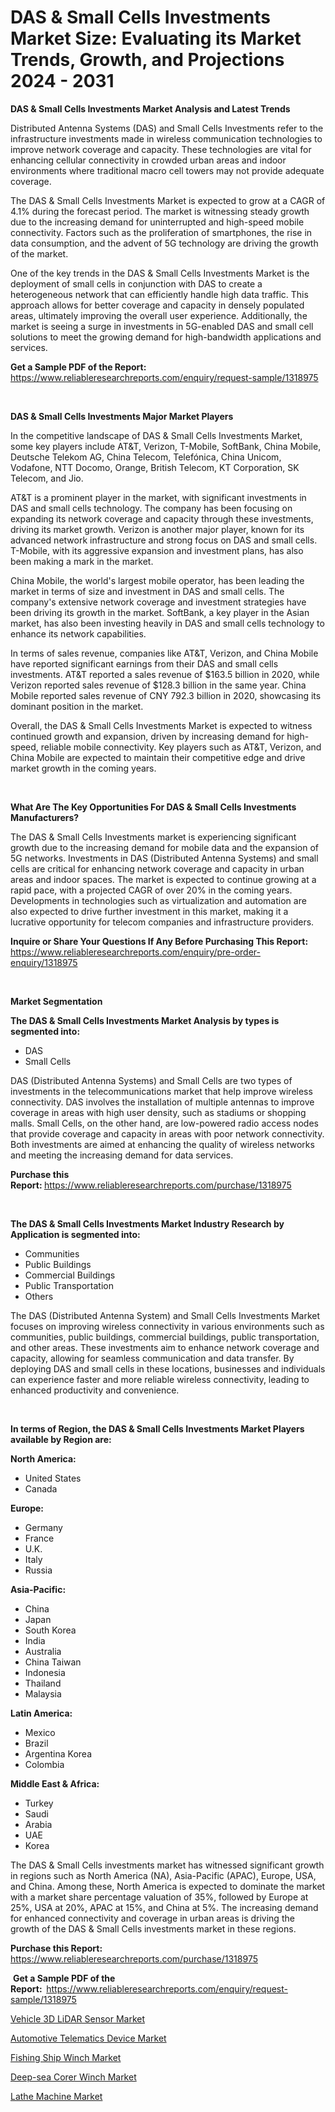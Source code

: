 <p><h1>DAS & Small Cells Investments Market Size: Evaluating its Market Trends, Growth, and Projections 2024 - 2031</h1></p><p><strong>DAS & Small Cells Investments Market Analysis and Latest Trends</strong></p>
<p><p>Distributed Antenna Systems (DAS) and Small Cells Investments refer to the infrastructure investments made in wireless communication technologies to improve network coverage and capacity. These technologies are vital for enhancing cellular connectivity in crowded urban areas and indoor environments where traditional macro cell towers may not provide adequate coverage.</p><p>The DAS & Small Cells Investments Market is expected to grow at a CAGR of 4.1% during the forecast period. The market is witnessing steady growth due to the increasing demand for uninterrupted and high-speed mobile connectivity. Factors such as the proliferation of smartphones, the rise in data consumption, and the advent of 5G technology are driving the growth of the market.</p><p>One of the key trends in the DAS & Small Cells Investments Market is the deployment of small cells in conjunction with DAS to create a heterogeneous network that can efficiently handle high data traffic. This approach allows for better coverage and capacity in densely populated areas, ultimately improving the overall user experience. Additionally, the market is seeing a surge in investments in 5G-enabled DAS and small cell solutions to meet the growing demand for high-bandwidth applications and services.</p></p>
<p><strong>Get a Sample PDF of the Report:&nbsp;</strong> <a href="https://www.reliableresearchreports.com/enquiry/request-sample/1318975">https://www.reliableresearchreports.com/enquiry/request-sample/1318975</a></p>
<p>&nbsp;</p>
<p><strong>DAS & Small Cells Investments Major Market Players</strong></p>
<p><p>In the competitive landscape of DAS & Small Cells Investments Market, some key players include AT&T, Verizon, T-Mobile, SoftBank, China Mobile, Deutsche Telekom AG, China Telecom, Telefónica, China Unicom, Vodafone, NTT Docomo, Orange, British Telecom, KT Corporation, SK Telecom, and Jio.</p><p>AT&T is a prominent player in the market, with significant investments in DAS and small cells technology. The company has been focusing on expanding its network coverage and capacity through these investments, driving its market growth. Verizon is another major player, known for its advanced network infrastructure and strong focus on DAS and small cells. T-Mobile, with its aggressive expansion and investment plans, has also been making a mark in the market.</p><p>China Mobile, the world's largest mobile operator, has been leading the market in terms of size and investment in DAS and small cells. The company's extensive network coverage and investment strategies have been driving its growth in the market. SoftBank, a key player in the Asian market, has also been investing heavily in DAS and small cells technology to enhance its network capabilities.</p><p>In terms of sales revenue, companies like AT&T, Verizon, and China Mobile have reported significant earnings from their DAS and small cells investments. AT&T reported a sales revenue of $163.5 billion in 2020, while Verizon reported sales revenue of $128.3 billion in the same year. China Mobile reported sales revenue of CNY 792.3 billion in 2020, showcasing its dominant position in the market.</p><p>Overall, the DAS & Small Cells Investments Market is expected to witness continued growth and expansion, driven by increasing demand for high-speed, reliable mobile connectivity. Key players such as AT&T, Verizon, and China Mobile are expected to maintain their competitive edge and drive market growth in the coming years.</p></p>
<p>&nbsp;</p>
<p><strong>What Are The Key Opportunities For DAS & Small Cells Investments Manufacturers?</strong></p>
<p><p>The DAS & Small Cells Investments market is experiencing significant growth due to the increasing demand for mobile data and the expansion of 5G networks. Investments in DAS (Distributed Antenna Systems) and small cells are critical for enhancing network coverage and capacity in urban areas and indoor spaces. The market is expected to continue growing at a rapid pace, with a projected CAGR of over 20% in the coming years. Developments in technologies such as virtualization and automation are also expected to drive further investment in this market, making it a lucrative opportunity for telecom companies and infrastructure providers.</p></p>
<p><strong>Inquire or Share Your Questions If Any Before Purchasing This Report:</strong> <a href="https://www.reliableresearchreports.com/enquiry/pre-order-enquiry/1318975">https://www.reliableresearchreports.com/enquiry/pre-order-enquiry/1318975</a></p>
<p>&nbsp;</p>
<p><strong>Market Segmentation</strong></p>
<p><strong>The DAS & Small Cells Investments Market Analysis by types is segmented into:</strong></p>
<p><ul><li>DAS</li><li>Small Cells</li></ul></p>
<p><p>DAS (Distributed Antenna Systems) and Small Cells are two types of investments in the telecommunications market that help improve wireless connectivity. DAS involves the installation of multiple antennas to improve coverage in areas with high user density, such as stadiums or shopping malls. Small Cells, on the other hand, are low-powered radio access nodes that provide coverage and capacity in areas with poor network connectivity. Both investments are aimed at enhancing the quality of wireless networks and meeting the increasing demand for data services.</p></p>
<p><strong>Purchase this Report:&nbsp;</strong><a href="https://www.reliableresearchreports.com/purchase/1318975">https://www.reliableresearchreports.com/purchase/1318975</a></p>
<p>&nbsp;</p>
<p><strong>The DAS & Small Cells Investments Market Industry Research by Application is segmented into:</strong></p>
<p><ul><li>Communities</li><li>Public Buildings</li><li>Commercial Buildings</li><li>Public Transportation</li><li>Others</li></ul></p>
<p><p>The DAS (Distributed Antenna System) and Small Cells Investments Market focuses on improving wireless connectivity in various environments such as communities, public buildings, commercial buildings, public transportation, and other areas. These investments aim to enhance network coverage and capacity, allowing for seamless communication and data transfer. By deploying DAS and small cells in these locations, businesses and individuals can experience faster and more reliable wireless connectivity, leading to enhanced productivity and convenience.</p></p>
<p>&nbsp;</p>
<p><strong>In terms of Region, the DAS & Small Cells Investments Market Players available by Region are:</strong></p>
<p>
    <p> <strong> North America: </strong>
        <ul>
            <li>United States</li>
            <li>Canada</li>
        </ul>
        </p> 
    <p> <strong> Europe: </strong>
        <ul>
            <li>Germany</li>
            <li>France</li>
            <li>U.K.</li>
            <li>Italy</li>
            <li>Russia</li>
        </ul>
        </p> 
    <p> <strong> Asia-Pacific: </strong>
        <ul>
            <li>China</li>
            <li>Japan</li>
            <li>South Korea</li>
            <li>India</li>
            <li>Australia</li>
            <li>China Taiwan</li>
            <li>Indonesia</li>
            <li>Thailand</li>
            <li>Malaysia</li>
        </ul>
        </p> 
    <p> <strong> Latin America: </strong>
        <ul>
            <li>Mexico</li>
            <li>Brazil</li>
            <li>Argentina Korea</li>
            <li>Colombia</li>
        </ul>
        </p> 
    <p> <strong> Middle East & Africa: </strong>
        <ul>
            <li>Turkey</li>
            <li>Saudi</li>
            <li>Arabia</li>
            <li>UAE</li>
            <li>Korea</li>
        </ul>
    </p>
    </p>
<p><p>The DAS & Small Cells investments market has witnessed significant growth in regions such as North America (NA), Asia-Pacific (APAC), Europe, USA, and China. Among these, North America is expected to dominate the market with a market share percentage valuation of 35%, followed by Europe at 25%, USA at 20%, APAC at 15%, and China at 5%. The increasing demand for enhanced connectivity and coverage in urban areas is driving the growth of the DAS & Small Cells investments market in these regions.</p></p>
<p><strong>Purchase this Report: </strong><a href="https://www.reliableresearchreports.com/purchase/1318975">https://www.reliableresearchreports.com/purchase/1318975</a></p>
<p>&nbsp;<strong>Get a Sample PDF of the Report:&nbsp;&nbsp;</strong><a href="https://www.reliableresearchreports.com/enquiry/request-sample/1318975">https://www.reliableresearchreports.com/enquiry/request-sample/1318975</a></p>
<p><strong></strong></p>
<p><p><a href="https://view.publitas.com/reportprime-1/vehicle-3d-lidar-sensor-market-research-report-reveals-the-latest-trends-and-opportunities-of-this-market-for-period-from-2024-2031/">Vehicle 3D LiDAR Sensor Market</a></p><p><a href="https://view.publitas.com/reportprime-1/automotive-telematics-device-market-research-report-the-key-to-successful-business-strategy-forecasted-for-period-from-2024-2031/">Automotive Telematics Device Market</a></p><p><a href="https://carnation-joke-41f.notion.site/Fishing-Ship-Winch-Market-Size-Share-Trends-Analysis-Report-By-Material-By-Type-By-End-user-By-12c612cb8cc346cf976632b0a057a159">Fishing Ship Winch Market</a></p><p><a href="https://adventurous-uranium-ef9.notion.site/Deep-sea-Corer-Winch-Market-Research-Report-Provides-Critical-Insights-that-can-help-Shape-Business--49887b957b7743d2b74e1f847f866eda">Deep-sea Corer Winch Market</a></p><p><a href="https://extreme-scabiosa-c81.notion.site/Lathe-Machine-Market-Research-Report-Unlocks-Analysis-on-the-Market-Financial-Status-Market-Size-a-57b6dd898cc644398674593b203cbf0d">Lathe Machine Market</a></p></p>